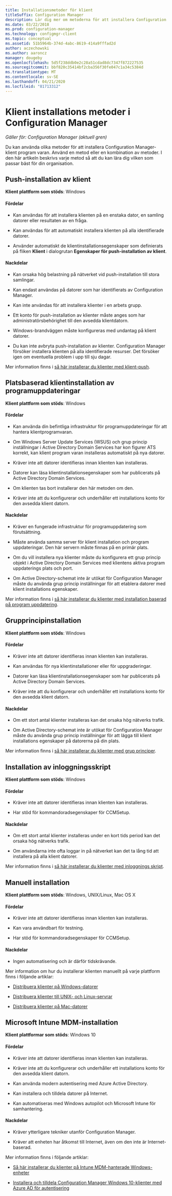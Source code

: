 ```yaml
---
title: Installationsmetoder för klient
titleSuffix: Configuration Manager
description: Lär dig mer om metoderna för att installera Configuration Manager-klienten.
ms.date: 03/22/2018
ms.prod: configuration-manager
ms.technology: configmgr-client
ms.topic: conceptual
ms.assetid: 51b5964b-374d-4abc-8619-414a9fffad2d
author: aczechowski
ms.author: aaroncz
manager: dougeby
ms.openlocfilehash: 5d5f238ddb0e2c28a51cdad8dc7347f872227535
ms.sourcegitcommit: bbf820c35414bf2cba356f30fe047c1a34c5384d
ms.translationtype: MT
ms.contentlocale: sv-SE
ms.lasthandoff: 04/21/2020
ms.locfileid: "81713312"
---
```

# <a name="client-installation-methods-in-configuration-manager"></a>Klient installations metoder i Configuration Manager

*Gäller för: Configuration Manager (aktuell gren)*

Du kan använda olika metoder för att installera Configuration Manager-klient program varan. Använd en metod eller en kombination av metoder. I den här artikeln beskrivs varje metod så att du kan lära dig vilken som passar bäst för din organisation.  

## <a name="client-push-installation"></a>Push-installation av klient  

**Klient plattform som stöds**: Windows  

#### <a name="advantages"></a>Fördelar  

-   Kan användas för att installera klienten på en enstaka dator, en samling datorer eller resultaten av en fråga.  

-   Kan användas för att automatiskt installera klienten på alla identifierade datorer.  

-   Använder automatiskt de klientinstallationsegenskaper som definierats på fliken **Klient** i dialogrutan **Egenskaper för push-installation av klient**.  

#### <a name="disadvantages"></a>Nackdelar  

-   Kan orsaka hög belastning på nätverket vid push-installation till stora samlingar.  

-   Kan endast användas på datorer som har identifierats av Configuration Manager.  

-   Kan inte användas för att installera klienter i en arbets grupp.  

-   Ett konto för push-installation av klienter måste anges som har administratörsbehörighet till den avsedda klientdatorn.  

-   Windows-brandväggen måste konfigureras med undantag på klient datorer.   

-   Du kan inte avbryta push-installation av klienter. Configuration Manager försöker installera klienten på alla identifierade resurser. Det försöker igen om eventuella problem i upp till sju dagar.  

Mer information finns i [så här installerar du klienter med klient-push](../deploy-clients-to-windows-computers.md#BKMK_ClientPush).  



## <a name="software-update-point-based-installation"></a>Platsbaserad klientinstallation av programuppdateringar  

**Klient plattform som stöds**: Windows  

#### <a name="advantages"></a>Fördelar  

-   Kan använda din befintliga infrastruktur för programuppdateringar för att hantera klientprogramvaran.  

-   Om Windows Server Update Services (WSUS) och grup princip inställningar i Active Directory Domain Services har kon figurer ATS korrekt, kan klient program varan installeras automatiskt på nya datorer.  

-   Kräver inte att datorer identifieras innan klienten kan installeras.  

-   Datorer kan läsa klientinstallationsegenskaper som har publicerats på Active Directory Domain Services.  

-   Om klienten tas bort installerar den här metoden om den.  

-   Kräver inte att du konfigurerar och underhåller ett installations konto för den avsedda klient datorn.  

#### <a name="disadvantages"></a>Nackdelar  

-   Kräver en fungerade infrastruktur för programuppdatering som förutsättning.  

-   Måste använda samma server för klient installation och program uppdateringar. Den här servern måste finnas på en primär plats.  

-   Om du vill installera nya klienter måste du konfigurera ett grup princip objekt i Active Directory Domain Services med klientens aktiva program uppdaterings plats och port.  

-   Om Active Directory-schemat inte är utökat för Configuration Manager måste du använda grup princip inställningar för att etablera datorer med klient installations egenskaper.  

Mer information finns i [så här installerar du klienter med installation baserad på program uppdatering](../deploy-clients-to-windows-computers.md#BKMK_ClientSUP).  



## <a name="group-policy-installation"></a>Grupprincipinstallation  

**Klient plattform som stöds**: Windows  

#### <a name="advantages"></a>Fördelar  

-   Kräver inte att datorer identifieras innan klienten kan installeras.  

-   Kan användas för nya klientinstallationer eller för uppgraderingar.  

-   Datorer kan läsa klientinstallationsegenskaper som har publicerats på Active Directory Domain Services.  

-   Kräver inte att du konfigurerar och underhåller ett installations konto för den avsedda klient datorn.  

#### <a name="disadvantages"></a>Nackdelar  

-   Om ett stort antal klienter installeras kan det orsaka hög nätverks trafik.  

-   Om Active Directory-schemat inte är utökat för Configuration Manager måste du använda grup princip inställningar för att lägga till klient installations egenskaper på datorerna på din plats.  

Mer information finns i [så här installerar du klienter med grup principer](../deploy-clients-to-windows-computers.md#BKMK_ClientGP).  



## <a name="logon-script-installation"></a>Installation av inloggningsskript  

**Klient plattform som stöds**: Windows  

#### <a name="advantages"></a>Fördelar  

-   Kräver inte att datorer identifieras innan klienten kan installeras.  

-   Har stöd för kommandoradsegenskaper för CCMSetup.  

#### <a name="disadvantages"></a>Nackdelar  

-   Om ett stort antal klienter installeras under en kort tids period kan det orsaka hög nätverks trafik.  

-   Om användarna inte ofta loggar in på nätverket kan det ta lång tid att installera på alla klient datorer.  

Mer information finns i [så här installerar du klienter med inloggnings skript](../deploy-clients-to-windows-computers.md#BKMK_ClientLogonScript).  



## <a name="manual-installation"></a>Manuell installation  

**Klient plattform som stöds**: Windows, UNIX/Linux, Mac OS X  

#### <a name="advantages"></a>Fördelar  

-   Kräver inte att datorer identifieras innan klienten kan installeras.  

-   Kan vara användbart för testning.  

-   Har stöd för kommandoradsegenskaper för CCMSetup.  

#### <a name="disadvantages"></a>Nackdelar  

-   Ingen automatisering och är därför tidskrävande.  

Mer information om hur du installerar klienten manuellt på varje plattform finns i följande artiklar:  

-   [Distribuera klienter på Windows-datorer](../deploy-clients-to-windows-computers.md#BKMK_Manual)  

-   [Distribuera klienter till UNIX- och Linux-servrar](../deploy-clients-to-unix-and-linux-servers.md)  

-   [Distribuera klienter på Mac-datorer](../deploy-clients-to-macs.md)  



## <a name="microsoft-intune-mdm-installation"></a>Microsoft Intune MDM-installation

**Klient plattformar som stöds**: Windows 10

#### <a name="advantages"></a>Fördelar  

-   Kräver inte att datorer identifieras innan klienten kan installeras.  

-   Kräver inte att du konfigurerar och underhåller ett installations konto för den avsedda klient datorn.  

-   Kan använda modern autentisering med Azure Active Directory.  

-   Kan installera och tilldela datorer på Internet.  

-   Kan automatiseras med Windows autopilot och Microsoft Intune för samhantering.  

#### <a name="disadvantages"></a>Nackdelar  

-   Kräver ytterligare tekniker utanför Configuration Manager.  

-   Kräver att enheten har åtkomst till Internet, även om den inte är Internet-baserad.  

Mer information finns i följande artiklar:  

-   [Så här installerar du klienter på Intune MDM-hanterade Windows-enheter](../deploy-clients-to-windows-computers.md#bkmk_mdm)  

-   [Installera och tilldela Configuration Manager Windows 10-klienter med Azure AD för autentisering](../deploy-clients-cmg-azure.md)  

